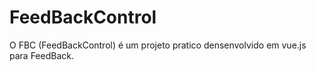 # FeedBackControl
O FBC (FeedBackControl) é um projeto pratico densenvolvido em vue.js para FeedBack.
